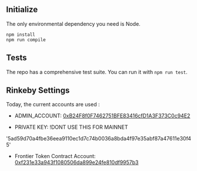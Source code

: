 ## Initialize
The only environmental dependency you need is Node.
```
npm install
npm run compile
```

## Tests
The repo has a comprehensive test suite. You can run it with `npm run test`.

## Rinkeby Settings

Today, the current accounts are used :

- ADMIN_ACCOUNT: [0xB24F8f0F7462751BFE83416cfD1A3F373C0c94E2](https://rinkeby.etherscan.io/address/0xb24f8f0f7462751bfe83416cfd1a3f373c0c94e2)

- PRIVATE KEY: !DONT USE THIS FOR MAINNET

'5ad59d70a4fbe36eea9110ec1d7c74b0036a8bda4f97e35abf87a47611e30f45'


- Frontier Token Contract Account: [0xf231e33a943f1080506da899e24fe810df9957b3](https://rinkeby.etherscan.io/address/0xf231e33a943f1080506da899e24fe810df9957b3)
